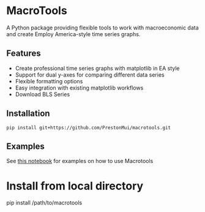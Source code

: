 # MacroTools

A Python package providing flexible tools to work with macroeconomic data and create Employ America-style time series graphs.

## Features

- Create professional time series graphs with matplotlib in EA style
- Support for dual y-axes for comparing different data series
- Flexible formatting options
- Easy integration with existing matplotlib workflows
- Download BLS Series

## Installation

`pip install git+https://github.com/PrestonMui/macrotools.git`

## Examples

See [this notebook](https://github.com/PrestonMui/macrotools/blob/main/macrotools/examples/macrotools_guide.ipynb) for examples on how to use Macrotools

# Install from local directory
pip install /path/to/macrotools
